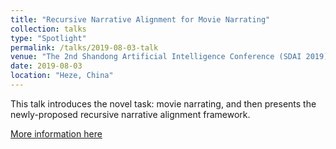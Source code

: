 ```yaml
---
title: "Recursive Narrative Alignment for Movie Narrating"
collection: talks
type: "Spotlight"
permalink: /talks/2019-08-03-talk
venue: "The 2nd Shandong Artificial Intelligence Conference (SDAI 2019)"
date: 2019-08-03
location: "Heze, China"
---
```


This talk introduces the novel task: movie narrating, and then presents the newly-proposed recursive narrative alignment framework.

[More information here](https://zhyhan.github.io/files/SDAI_Spotlight_2019.pdf)
